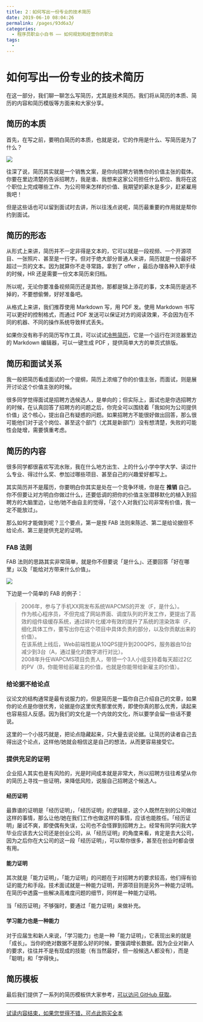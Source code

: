 ```yaml
---
title: 2：如何写出一份专业的技术简历
date: 2019-06-10 08:04:26
permalink: /pages/93d6a3/
categories:
  - 程序员职业小白书 —— 如何规划和经营你的职业
tags:
  - 
---
```

# 如何写出一份专业的技术简历

在这一部分，我们聊一聊怎么写简历，尤其是技术简历。我们将从简历的本质、简历的内容和简历模版等方面来和大家分享。

## 简历的本质

首先，在写之前，要明白简历的本质，也就是说，它的作用是什么、写简历是为了什么？

![](https://user-gold-cdn.xitu.io/2017/11/2/4fe6895e0ba775903b086e25c6a1cf77)

往深了说，简历其实就是一个销售文案，是你向招聘方销售你的价值主张的载体。你要在里边清楚的告诉招聘方，我是谁、我想来这家公司担任什么职位、我将在这个职位上完成哪些工作、为公司带来怎样的价值、我期望的薪水是多少，赶紧雇用我吧！

但是这些话也可以留到面试时去讲，所以往浅点说呢，简历最重要的作用就是帮你约到面试。

## 简历的形态

从形式上来讲，简历并不一定非得是文本的，它可以就是一段视频、一个开源项目、一张照片、甚至是一行字。但对于绝大部分普通人来讲，简历就是一份最好不超过一页的文本。因为就算你不走寻常路，拿到了 offer ，最后办理各种入职手续的时候，HR 还是需要一份文本简历来归档。

所以呢，无论你要准备视频简历还是其他，那都是锦上添花的事，文本简历是逃不掉的，不要想偷懒，好好准备吧。

从格式上来讲，我们推荐使用 Markdown 写，用 PDF 发。使用 Markdown 书写可以更好的控制格式，而通过 PDF 发送可以保证对方的阅读效果，不会因为在不同的机器、不同的操作系统导致样式丢失。

如果你没有称手的简历写作工具，可以试试[冷熊简历](http://cv.ftqq.com/)，它是一个运行在浏览器里边的 Markdown 编辑器，可以一键生成 PDF ，提供简单大方的单页式排版。

## 简历和面试关系

我一般把简历看成面试的一个提纲，简历上浓缩了你的价值主张，而面试，则是展开讨论这个价值主张的时候。

很多同学觉得面试是招聘方选候选人，是单向的；但实际上，面试也是你选招聘方的时候，在认真回答了招聘方的问题之后，你完全可以围绕着「我如何为公司提供价值」这个核心，提出自己有疑惑的问题。如果招聘方不能很好做出回答，那么很可能他们对于这个岗位、甚至这个部门（尤其是新部门）没有想清楚，失败的可能性会陡增，需要慎重考虑。

## 简历的内容

很多同学都很喜欢写流水账，我在什么地方出生、上的什么小学中学大学、读过什么专业、得过什么奖、参加过哪些项目、甚至自己的兴趣爱好都写上。

其实简历并不是履历，你要明白你其实是处在一个竞争环境，你是在 **推销** 自己。你不但要让对方明白你做过什么，还要低调的把你的价值主张潜移默化的植入到招聘方的大脑里边，让他/她不由自主的觉得，「这个人对我们公司非常有价值，我一定不能放过」。

那么如何才能做到呢？三个要点，第一是按 FAB 法则来陈述、第二是给论据但不给论点、第三是提供充足的证明。

### FAB 法则

FAB 法则的思路其实非常简单，就是你不但要说「是什么」、还要回答「好在哪里」以及「能给对方带来什么价值」。

![](https://user-gold-cdn.xitu.io/2017/11/2/64348c8ca3ef17f487e00f09da46632b)

下边是一个简单的 FAB 的例子：

> 2006年，参与了手机XX网发布系统WAPCMS的开发（F，是什么）。  
> 作为核心程序员，不但完成了网站界面、调度队列的开发工作，更提出了高效的组件级缓存系统，通过碎片化缓冲有效的提升了系统的渲染效率（F，细化具体工作，要写出你在这个项目中具体负责的部分，以及你贡献出来的价值）。  
> 在该系统上线后，Web前端性能从10QPS提升到200QPS，服务器由10台减少到3台（A，通过量化的数字进行对比）。  
> 2008年升任WAPCMS项目负责人，带领一个3人小组支持着每天超过2亿的PV（B，你能带给前雇主的价值，也就是你能带给新雇主的价值）。

### 给论据不给论点

议论文的结构通常是最有说服力的，但是简历是一篇你自己介绍自己的文章，如果你的论点是你很优秀，论据是你这里优秀那里优秀，即使你真的那么优秀，读起来也容易招人反感。因为我们的文化是一个内敛的文化，所以要学会留一些话不要说。

这里的一个小技巧就是，把论点隐藏起来，只大量去说论据。让简历的读者自己去得出这个论点，这样他/她就会相信这是自己的想法，从而更容易接受它。

### 提供充足的证明

企业招人其实也是有风险的，光是时间成本就是非常大，所以招聘方往往希望从你的简历上寻找一些证明，来降低风险，说服自己招聘这个候选人。

#### 经历证明

最靠谱的证明是「经历证明」，「经历证明」的逻辑是，这个人既然在别的公司做过这样的事情，那么让他/她在我们工作也做这样的事情，应该也能胜任。「经历证明」屡试不爽，即使偶有失误，公司也不会怪罪到招聘方上。经常有同学问我大学毕业应该去大公司还是创业公司，从「经历证明」的角度来看，肯定是去大公司，因为之后你在大公司的这一段「经历证明」，可以帮你很多，甚至在创业时都会很有用。

#### 能力证明

其次就是「能力证明」，「能力证明」的问题在于对招聘方的要求较高，他们得有验证的能力和手段。技术面试就是一种能力证明，开源项目则是另外一种能力证明。在简历中透露一些解决高难度问题的细节，同样是一种能力证明。

当「经历证明」不够强时，要通过「能力证明」来做补充。

#### 学习能力也是一种能力

对于应届生和新人来说，「学习能力」也是一种「能力证明」，它表现出来的就是「成长」。当你的绝对数据不是那么好的时候，要强调增长数据。因为企业对新人的要求，往往并不是有现成的技能（有当然最好，但一般候选人都没有），而是「聪明」和「学得快」。

## 简历模板

最后我们提供了一系列的简历模板供大家参考，[可以访问 GitHub 获取](https://github.com/geekcompany/ResumeSample)。

* * *

[试读内容结束，如果您觉得不错，可点此购买全本](https://juejin.im/book/59e17a7ff265da430629cc4e)